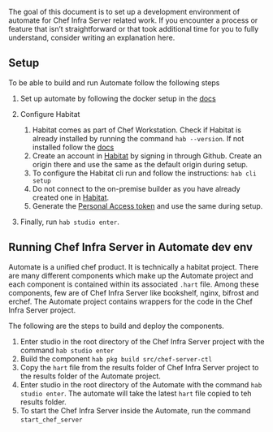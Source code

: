 The goal of this document is to set up a development environment of 
automate for Chef Infra Server related work. If you encounter a process
or feature that isn’t straightforward or that took additional time for you to fully understand,
consider writing an explanation here.

## Setup

To be able to build and run Automate follow the following steps
1. Set up automate by following the docker setup in the [docs](https://github.com/chef/automate/blob/main/dev-docs/DEV_ENVIRONMENT.md#docker-setup)

2. Configure Habitat

   1. Habitat comes as part of Chef Workstation. Check if Habitat is already installed by running the command
      `hab --version`. If not installed follow the [docs](https://docs.chef.io/habitat/install_habitat/)
   2. Create an account in [Habitat](https://bldr.habitat.sh/#/sign-in) by signing in through Github.
      Create an origin there and use the same as the default origin during setup.
   3. To configure the Habitat cli run and follow the instructions: `hab cli setup`
   4. Do not connect to the on-premise builder as you have already created one in [Habitat](https://bldr.habitat.sh).
   6. Generate the [Personal Access token](https://bldr.habitat.sh/#/profile) and use the same during setup. 


3. Finally, run `hab studio enter`.

## Running Chef Infra Server in Automate dev env

Automate is a unified chef product. It is technically a habitat project. There are many different components which make up the
Automate project and each component is contained within its associated `.hart` file. Among these components, few are of Chef Infra Server like bookshelf, nginx, bifrost and erchef. The Automate project contains wrappers for the code in the Chef Infra Server project.

The following are the steps to build and deploy the components.

1. Enter studio in the root directory of the Chef Infra Server project with the command `hab studio enter`
2. Build the component `hab pkg build src/chef-server-ctl`
3. Copy the `hart` file from the results folder of Chef Infra Server project to the results folder of the Automate project.
4. Enter studio in the root directory of the Automate with the command `hab studio enter`. The automate will take the latest `hart` file copied to teh results folder.
5. To start the Chef Infra Server inside the Automate, run the command `start_chef_server`

